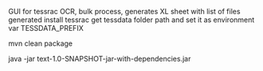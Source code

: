 GUI for tessrac OCR, bulk process, generates XL sheet with list of files generated
install tessrac
get tessdata folder path and set it as environment var TESSDATA_PREFIX

mvn clean package

java -jar text-1.0-SNAPSHOT-jar-with-dependencies.jar
